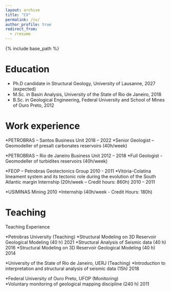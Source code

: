 ```yaml
---
layout: archive
title: "CV"
permalink: /cv/
author_profile: true
redirect_from:
  - /resume
---
```


{% include base_path %}

Education
======
* Ph.D candidate in Structural Geology, University of Lausanne, 2027 (expected)
* M.Sc. in Basin Analysis, University of the State of Rio de Janeiro, 2018
* B.Sc. in Geological Engineering, Federal University and School of Mines of Ouro Preto, 2012

Work experience
======
*PETROBRAS – Santos Business Unit	2018 – 2022
  *Senior Geologist – Geomodeller of presalt carbonates reservoirs (40h/week)

*PETROBRAS – Rio de Janeiro Business Unit	2012 – 2018
  *Full Geologist - Geomodeller of turbidites reservoirs (40h/week)	

*FEOP – Petrobras Geotectonics Group 2010 - 2011
  *Vitória-Colatina lineament system and its tectonic role during the evolution of the South Atlantic margin Internship (20h/week – Credit hours: 860h)	2010 – 2011 

*USIMINAS Mining	2010
  *Internship (40h/week - Credit Hours: 180h)	 

Teaching
======
Teaching Experience

*Petrobras University (Teaching)
  *Structural Modeling on 3D Reservoir Geological Modeling (40 h)	2021
  *Structural Analysis of Seismic data (40 h)	2016 
  *Structural Modeling on 3D Reservoir Geological Modeling (40 h)	2014 

*University of the State of Rio de Janeiro, UERJ (Teaching)	
  *Introduction to interpretation and structural analysis of seismic data (15h)	2018 

*Federal University of Ouro Preto, UFOP (Monitoring)	
  *Voluntary monitoring of geological mapping discipline (240 h)	2011



<!--
Skills
======
* Skill 1
* Skill 2
  * Sub-skill 2.1
  * Sub-skill 2.2
  * Sub-skill 2.3
* Skill 3

Publications
======
  <ul>{% for post in site.publications reversed %}
    {% include archive-single-cv.html %}
  {% endfor %}</ul>
  
Talks
======
  <ul>{% for post in site.talks reversed %}
    {% include archive-single-talk-cv.html  %}
  {% endfor %}</ul>
  
  
Service and leadership
======
* Currently signed in to 43 different slack teams
-->
